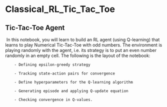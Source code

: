 # Classical_RL_Tic_Tac_Toe

## Tic-Tac-Toe Agent
​
In this notebook, you will learn to build an RL agent (using Q-learning) that learns to play Numerical Tic-Tac-Toe with odd numbers. The environment is playing randomly with the agent, i.e. its strategy is to put an even number randomly in an empty cell. The following is the layout of the notebook:
        
        - Defining epsilon-greedy strategy
        
        - Tracking state-action pairs for convergence
        
        - Define hyperparameters for the Q-learning algorithm
        
        - Generating episode and applying Q-update equation
        
        - Checking convergence in Q-values.

